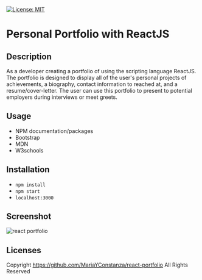 [![License: MIT](https://img.shields.io/badge/License-MIT-yellow.svg)](https://opensource.org/licenses/MIT)

# Personal Portfolio with ReactJS

## Description
As a developer creating a portfolio of using the scripting language ReactJS. The portfolio is designed to display all of the user's personal projects of achievements,
a biography, contact information to reached at, and a resume/cover-letter. The user can use this portfolio to present to potential employers during interviews or meet greets.

## Usage
- NPM documentation/packages
- Bootstrap
- MDN
- W3schools

## Installation
- `npm install`
- `npm start`
- `localhost:3000`

## Screenshot
![react portfolio](https://user-images.githubusercontent.com/112887914/206327979-885f3063-10b1-4a72-ab6a-c082a79937e9.png)

## Licenses
Copyright https://github.com/MariaYConstanza/react-portfolio All Rights Reserved
